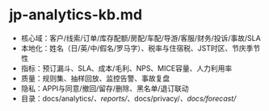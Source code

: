 # jp-analytics-kb.md

- 核心域：客户/线索/订单/库存配额/房配/车配/导游/客服/财务/投诉/事故/SLA
- 本地化：姓名（日/英/中/假名/罗马字）、税率与住宿税、JST时区、节庆季节性
- 指标：预订漏斗、SLA、成本/毛利、NPS、MICE容量、人力利用率
- 质量：规则集、抽样回放、监控告警、事故复盘
- 隐私：APPI与同意/撤回/留存/删除、黑名单/退订联动
- 目录：docs/analytics/_、reports/_、docs/privacy/_、docs/forecast/_
